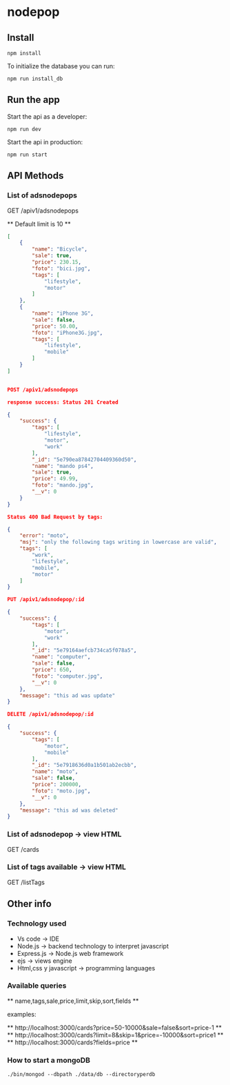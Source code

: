 # nodepop

## Install

```shell
npm install
```

To initialize the database you can run:

```shell
npm run install_db
```

## Run the app

Start the api as a developer:

```shell
npm run dev
```

Start the api in production:

```shell
npm run start
```

## API Methods

### List of adsnodepops

GET /apiv1/adsnodepops

** Default limit is 10 **

```json
[
    {
        "name": "Bicycle",
        "sale": true,
        "price": 230.15,
        "foto": "bici.jpg",
        "tags": [
            "lifestyle",
            "motor"
        ]
    },
    {
        "name": "iPhone 3G",
        "sale": false,
        "price": 50.00,
        "foto": "iPhone3G.jpg",
        "tags": [
            "lifestyle",
            "mobile"
        ]
    }
]


POST /apiv1/adsnodepops

response success: Status 201 Created

{
    "success": {
        "tags": [
            "lifestyle",
            "motor",
            "work"
        ],
        "_id": "5e790ea87842704409360d50",
        "name": "mando ps4",
        "sale": true,
        "price": 49.99,
        "foto": "mando.jpg",
        "__v": 0
    }
}

Status 400 Bad Request by tags:

{
    "error": "moto",
    "msj": "only the following tags writing in lowercase are valid",
    "tags": [
        "work",
        "lifestyle",
        "mobile",
        "motor"
    ]
}

PUT /apiv1/adsnodepop/:id

{
    "success": {
        "tags": [
            "motor",
            "work"
        ],
        "_id": "5e79164aefcb734ca5f078a5",
        "name": "computer",
        "sale": false,
        "price": 650,
        "foto": "computer.jpg",
        "__v": 0
    },
    "message": "this ad was update"
}

DELETE /apiv1/adsnodepop/:id

{
    "success": {
        "tags": [
            "motor",
            "mobile"
        ],
        "_id": "5e7918636d0a1b501ab2ecbb",
        "name": "moto",
        "sale": false,
        "price": 200000,
        "foto": "moto.jpg",
        "__v": 0
    },
    "message": "this ad was deleted"
}
```

### List of adsnodepop -> view HTML

GET /cards

### List of tags available -> view HTML

GET /listTags



## Other info


### Technology used

- Vs code -> IDE 
- Node.js -> backend technology to interpret javascript
- Express.js -> Node.js web framework
- ejs -> views engine
- Html,css y javascript -> programming languages


### Available queries

** name,tags,sale,price,limit,skip,sort,fields **

examples:

** http://localhost:3000/cards?price=50-10000&sale=false&sort=price-1 **
** http://localhost:3000/cards?limit=8&skip=1&price=-10000&sort=price1 **
** http://localhost:3000/cards?fields=price **


### How to start a mongoDB

```shell
./bin/mongod --dbpath ./data/db --directoryperdb
```